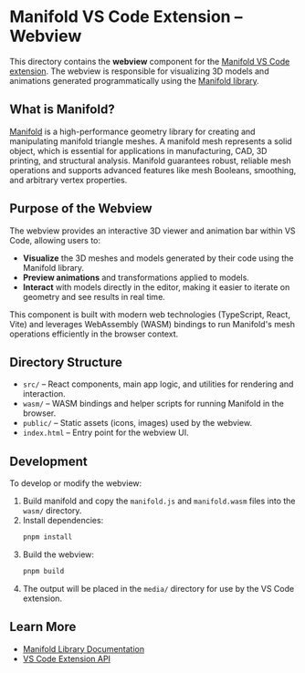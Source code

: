 # Manifold VS Code Extension – Webview

This directory contains the **webview** component for the [Manifold VS Code extension](https://github.com/Loosetooth/manifold-vscode-extension). The webview is responsible for visualizing 3D models and animations generated programmatically using the [Manifold library](https://github.com/elalish/manifold).

## What is Manifold?

[Manifold](https://github.com/elalish/manifold) is a high-performance geometry library for creating and manipulating manifold triangle meshes. A manifold mesh represents a solid object, which is essential for applications in manufacturing, CAD, 3D printing, and structural analysis. Manifold guarantees robust, reliable mesh operations and supports advanced features like mesh Booleans, smoothing, and arbitrary vertex properties.

## Purpose of the Webview

The webview provides an interactive 3D viewer and animation bar within VS Code, allowing users to:

- **Visualize** the 3D meshes and models generated by their code using the Manifold library.
- **Preview animations** and transformations applied to models.
- **Interact** with models directly in the editor, making it easier to iterate on geometry and see results in real time.

This component is built with modern web technologies (TypeScript, React, Vite) and leverages WebAssembly (WASM) bindings to run Manifold's mesh operations efficiently in the browser context.

## Directory Structure

- `src/` – React components, main app logic, and utilities for rendering and interaction.
- `wasm/` – WASM bindings and helper scripts for running Manifold in the browser.
- `public/` – Static assets (icons, images) used by the webview.
- `index.html` – Entry point for the webview UI.

## Development

To develop or modify the webview:

1. Build manifold and copy the `manifold.js` and `manifold.wasm` files into the `wasm/` directory.
2. Install dependencies:
	```sh
	pnpm install
	```
3. Build the webview:
	```sh
	pnpm build
	```
4. The output will be placed in the `media/` directory for use by the VS Code extension.

## Learn More

- [Manifold Library Documentation](https://github.com/elalish/manifold)
- [VS Code Extension API](https://code.visualstudio.com/api)
